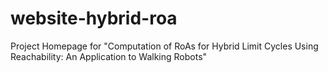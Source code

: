 # website-hybrid-roa
Project Homepage for "Computation of RoAs for Hybrid Limit Cycles Using Reachability: An Application to Walking Robots"
